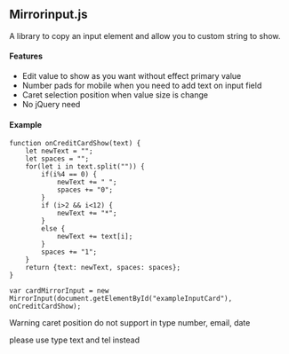 ## Mirrorinput.js

A library to copy an input element and allow you to custom string to show.


#### Features
- Edit value to show as you want without effect primary value
- Number pads for mobile when you need to add text on input field
- Caret selection position when value size is change
- No jQuery need


#### Example 

```
function onCreditCardShow(text) {
    let newText = "";
    let spaces = "";
    for(let i in text.split("")) {
        if(i%4 == 0) {
            newText += " ";
            spaces += "0";
        }
        if (i>2 && i<12) {
            newText += "*";
        }
        else {
            newText += text[i];
        }
        spaces += "1";
    }
    return {text: newText, spaces: spaces};
}

var cardMirrorInput = new MirrorInput(document.getElementById("exampleInputCard"), onCreditCardShow);
```

Warning caret position do not support in type number, email, date

please use type text and tel instead
